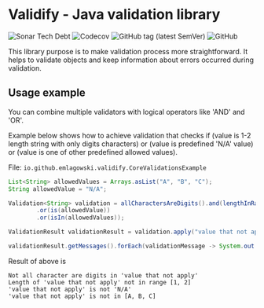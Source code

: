# Validify - Java validation library

![Sonar Tech Debt](https://img.shields.io/sonar/tech_debt/io.github.emlagowski:validify?server=https%3A%2F%2Fsonarcloud.io&sonarVersion=8.2&style=for-the-badge)
![Codecov](https://img.shields.io/codecov/c/github/emlagowski/validify?style=for-the-badge)
![GitHub tag (latest SemVer)](https://img.shields.io/github/v/tag/emlagowski/validify?style=for-the-badge)
![GitHub](https://img.shields.io/github/license/emlagowski/validify?style=for-the-badge)

This library purpose is to make validation process more straightforward. 
It helps to validate objects and keep information about errors occurred during validation.

## Usage example

You can combine multiple validators with logical operators like 'AND' and 'OR'. 

Example below shows how to achieve validation that checks if 
(value is 1-2 length string with only digits characters)
or 
(value is predefined 'N/A' value)
or
(value is one of other predefined allowed values).

File: `io.github.emlagowski.validify.CoreValidationsExample`
```java
List<String> allowedValues = Arrays.asList("A", "B", "C");
String allowedValue = "N/A";

Validation<String> validation = allCharactersAreDigits().and(lengthInRange(1, 2))
        .or(is(allowedValue))
        .or(isIn(allowedValues));

ValidationResult validationResult = validation.apply("value that not apply");

validationResult.getMessages().forEach(validationMessage -> System.out.println(validationMessage.getMessage()));
```

Result of above is

```shell script
Not all character are digits in 'value that not apply'
Length of 'value that not apply' not in range [1, 2]
'value that not apply' is not 'N/A'
'value that not apply' is not in [A, B, C]
```
